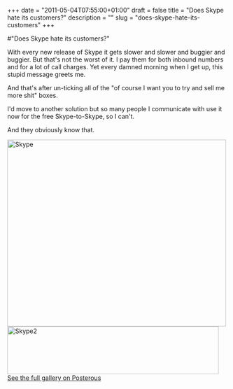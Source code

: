 +++
date = "2011-05-04T07:55:00+01:00"
draft = false
title = "Does Skype hate its customers?"
description = ""
slug = "does-skype-hate-its-customers"
+++

#"Does Skype hate its customers?"


 <p>With every new release of Skype it gets slower and slower and buggier and buggier. But that's not the worst of it. I pay them for both inbound numbers and for a lot of call charges. Yet every damned morning when I get up, this stupid message greets me.</p>
<p />
<div>And that's after un-ticking all of the "of course I want you to try and sell me more shit" boxes.</div>
<p />
<div>I'd move to another solution but so many people I communicate with use it now for the free Skype-to-Skype, so I can't.&nbsp;</div>
<p />
<div>And they obviously know that.</div>
<p />
<p><div class='p_embed p_image_embed'>
<a href="http://getfile5.posterous.com/getfile/files.posterous.com/conoroneill/fHbXnDGvmxDd6Ak3xsThY541nruGNNsnnI4dSAq3GLpLV5AX8rXzo9Fsc9ny/skype.png"><img alt="Skype" height="427" src="http://getfile6.posterous.com/getfile/files.posterous.com/conoroneill/uACZ7rJMn5NzBdv9AaaI1FZTV2mo6h2xoQo8KWPK6tt6PA4O5pa9bBJWqcnn/skype.png.scaled.500.jpg" width="500" /></a>
<img alt="Skype2" height="109" src="http://getfile4.posterous.com/getfile/files.posterous.com/conoroneill/eTbYlZqOqj0DK22GlV6WTnkKz671Sk8MRwHlmZ8xF5M8Fqj6gEbgngNBQi6X/skype2.png" width="483" />
<div class='p_see_full_gallery'><a href="http://conoroneill.posterous.com/does-skype-hate-its-customers">See the full gallery on Posterous</a></div>
</div>
</p>
 